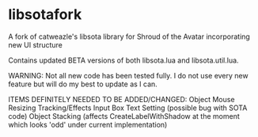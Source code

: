 # libsotafork
A fork of catweazle's libsota library for Shroud of the Avatar incorporating new UI structure

Contains updated BETA versions of both libsota.lua and libsota.util.lua.

WARNING: Not all new code has been tested fully. I do not use every new feature but will do my best to update as I can.

ITEMS DEFINITELY NEEDED TO BE ADDED/CHANGED:
  Object Mouse Resizing Tracking/Effects
  Input Box Text Setting (possible bug with SOTA code)
  Object Stacking (affects CreateLabelWithShadow at the moment which looks 'odd' under current implementation)
